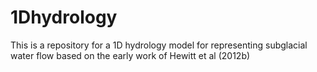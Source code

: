 # 1Dhydrology
This is a repository for a 1D hydrology model for representing subglacial water flow based on the early work of Hewitt et al (2012b)

